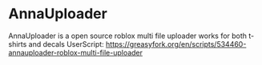 # AnnaUploader
AnnaUploader is a open source roblox multi file uploader works for both t-shirts and decals
UserScript:
https://greasyfork.org/en/scripts/534460-annauploader-roblox-multi-file-uploader
